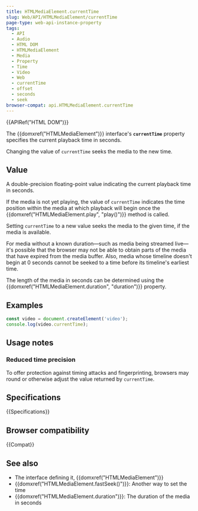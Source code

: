 ```yaml
---
title: HTMLMediaElement.currentTime
slug: Web/API/HTMLMediaElement/currentTime
page-type: web-api-instance-property
tags:
  - API
  - Audio
  - HTML DOM
  - HTMLMediaElement
  - Media
  - Property
  - Time
  - Video
  - Web
  - currentTime
  - offset
  - seconds
  - seek
browser-compat: api.HTMLMediaElement.currentTime
---
```


{{APIRef("HTML DOM")}}

The {{domxref("HTMLMediaElement")}} interface's
**`currentTime`** property specifies the current playback time
in seconds.

Changing the value of `currentTime` seeks the media to
the new time.

## Value

A double-precision floating-point value indicating the current playback time in
seconds.

If the media is not yet playing, the value of `currentTime` indicates the
time position within the media at which playback will begin once the
{{domxref("HTMLMediaElement.play", "play()")}} method is called.

Setting `currentTime` to a new value seeks the media to the given time, if
the media is available.

For media without a known duration—such as media being streamed live—it's possible that
the browser may not be able to obtain parts of the media that have expired from the
media buffer. Also, media whose timeline doesn't begin at 0 seconds cannot be seeked to
a time before its timeline's earliest time.

The length of the media in seconds can be determined using the
{{domxref("HTMLMediaElement.duration", "duration")}} property.

## Examples

```js
const video = document.createElement('video');
console.log(video.currentTime);
```

## Usage notes

### Reduced time precision

To offer protection against timing attacks and fingerprinting, browsers may round or
otherwise adjust the value returned by `currentTime`.

## Specifications

{{Specifications}}

## Browser compatibility

{{Compat}}

## See also

- The interface defining it, {{domxref("HTMLMediaElement")}}
- {{domxref("HTMLMediaElement.fastSeek()")}}: Another way to set the time
- {{domxref("HTMLMediaElement.duration")}}: The duration of the media in seconds
